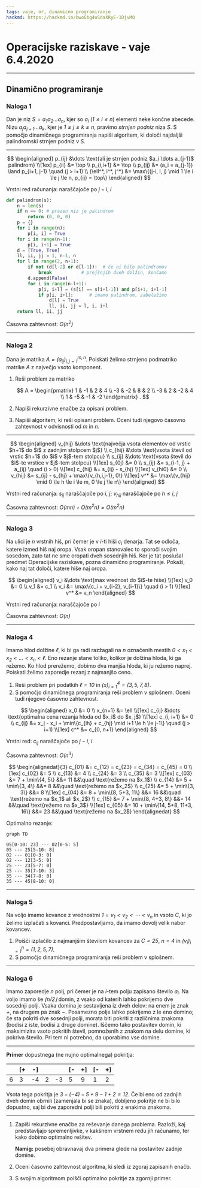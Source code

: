 ```yaml
---
tags: vaje, or, dinamicno programiranje
hackmd: https://hackmd.io/bwoGbg4uSdaXRyE-1DjvMQ
---
```

# Operacijske raziskave - vaje 6.4.2020

---

## Dinamično programiranje

### Naloga 1

Dan je niz <i>$S = a_1 a_2 \dots a_n$</i>, kjer so <i>$a_i$</i> (<i>$1 \le i \le n$</i>) elementi neke končne abecede. Nizu <i>$a_j a_{j+1} \dots a_k$</i>, kjer je <i>$1 \le j \le k \le n$</i>, pravimo *strnjen podniz* niza <i>$S$</i>. S pomočjo dinamičnega programiranja napiši algoritem, ki določi najdaljši palindromski strnjen podniz v <i>$S$</i>.

----

$$
\begin{aligned}
p_{ij} &\dots \text{ali je strnjen podniz $a_i \dots a_{j-1}$ palindrom} \\[1ex]
p_{ii} &= \top \\
p_{i,i+1} &= \top \\
p_{ij} &= (a_i = a_{j-1}) \land p_{i+1, j-1} \quad (j > i+1) \\
(\ell^*, i^*, j^*) &= \max\{(j-i, i, j) \mid 1 \le i \le j \le n, p_{ij} = \top\}
\end{aligned}
$$


Vrstni red računanja: naraščajoče po <i>$j-i$</i>, <i>$i$</i>

```python
def palindrom(s):
    n = len(s)
    if n == 0: # prazen niz je palindrom
        return (0, 0, 0)
    p = {}
    for i in range(n):
        p[i, i] = True
    for i in range(n-1):
        p[i, i+1] = True
    d = [True, True]
    ll, ii, jj = 1, n-1, n
    for l in range(2, n+1):
        if not (d[l-2] or d[l-1]):  # če ni bilo palindromov
            break           # prejšnjih dveh dolžin, končamo
        d.append(False)
        for i in range(n-l+1):
            p[i, i+l] = (s[i] == s[i+l-1]) and p[i+1, i+l-1]
            if p[i, i+l]:      # imamo palindrom, zabeležimo
                d[l] = True
                ll, ii, jj = l, i, i+l
    return ll, ii, jj
```

Časovna zahtevnost: <i>$O(n^2)$</i>

---

### Naloga 2

Dana je matrika <i>$A = (a_{ij})_{i,j=1}^{m,n}$</i>. Poiskati želimo strnjeno podmatriko matrike <i>$A$</i> z največjo vsoto komponent.

1. Reši problem za matriko

   $$
   A = \begin{pmatrix}
    1 & -1 &  2 &  4 \\
   -3 & -2 &  8 &  2 \\
   -3 &  2 & -2 &  4 \\
    1 & -5 & -1 & -2
   \end{pmatrix} .
   $$

2. Napiši rekurzivne enačbe za opisani problem.

3. Napiši algoritem, ki reši opisani problem. Oceni tudi njegovo časovno zahtevnost v odvisnosti od <i>$m$</i> in <i>$n$</i>.

----

$$
\begin{aligned}
v_{hij} &\dots \text{največja vsota elementov od vrstic $h+1$ do $i$ z zadnjim stolpcem $j$} \\
c_{hij} &\dots \text{vsota števil od vrstic $h+1$ do $i$ v $j$-tem stolpcu} \\
s_{ij} &\dots \text{vsota števil do $i$-te vrstice v $j$-tem stolpcu} \\[1ex]
s_{0j} &= 0 \\
s_{ij} &= s_{i-1, j} + a_{ij} \quad (i > 0) \\[1ex]
c_{hij} &= s_{ij} - s_{hj} \\[1ex]
v_{hi0} &= 0 \\
v_{hij} &= s_{ij} - s_{hj} + \max\{v_{h,i,j-1}, 0\} \\[1ex]
v^* &= \max\{v_{hij} \mid 0 \le h \le i \le m, 0 \le j \le n\}
\end{aligned}
$$

Vrstni red računanja: <i>$s_{ij}$</i> naraščajoče po <i>$i$</i>, <i>$j$</i>; <i>$v_{hij}$</i> naraščajoče po <i>$h \le i$</i>, <i>$j$</i>

Časovna zahtevnost: <i>$O(mn) + O(m^2 n) = O(m^2 n)$</i>

---

### Naloga 3

Na ulici je <i>$n$</i> vrstnih hiš, pri čemer je v <i>$i$</i>-ti hiši <i>$c_i$</i> denarja. Tat se odloča, katere izmed hiš naj oropa. Vsak oropan stanovalec to sporoči svojim sosedom, zato tat ne sme oropati dveh sosednjih hiš. Ker je tat poslušal predmet Operacijske raziskave, pozna dinamično programiranje. Pokaži, kako naj tat določi, katere hiše naj oropa.

$$
\begin{aligned}
v_i &\dots \text{max vrednost do $i$-te hiše} \\[1ex]
v_0 &= 0 \\
v_1 &= c_1 \\
v_i &= \max\{c_i + v_{i-2}, v_{i-1}\} \quad (i > 1) \\[1ex]
v^* &= v_n
\end{aligned}
$$

Vrstni red računanja: naraščajoče po <i>$i$</i>

Časovna zahtevnost: <i>$O(n)$</i>

---

### Naloga 4

Imamo hlod dolžine <i>$\ell$</i>, ki bi ga radi razžagali na <i>$n$</i> označenih mestih <i>$0 < x_1 < x_2 < \dots < x_n < \ell$</i>. Eno rezanje stane toliko, kolikor je dolžina hloda, ki ga režemo. Ko hlod prerežemo, dobimo dva manjša hloda, ki ju režemo naprej. Poiskati želimo zaporedje rezanj z najmanjšo ceno.

1. Reši problem pri podatkih <i>$\ell = 10$</i> in <i>$(x)_{i=1}^4 = (3, 5, 7, 8)$</i>.
2. S pomočjo dinamičnega programiranja reši problem v splošnem. Oceni tudi njegovo časovno zahtevnost.

$$
\begin{aligned}
x_0 &= 0 \\
x_{n+1} &= \ell \\[1ex]
c_{ij} &\dots \text{optimalna cena rezanja hloda od $x_i$ do $x_j$} \\[1ex]
c_{i, i+1} &= 0 \\
c_{ij} &= x_j - x_i + \min\{c_{ih} + c_{hj} \mid i+1 \le h \le j-1\} \quad (j > i+1) \\[1ex]
c^* &= c_{0, n+1}
\end{aligned}
$$

Vrstni red: <i>$c_{ij}$</i> naraščajoče po <i>$j-i$</i>, <i>$i$</i>

Časovna zahtevnost: <i>$O(n^3)$</i>

$$
\begin{alignedat}{3}
c_{01} &= c_{12} = c_{23} = c_{34} = c_{45} = 0 \\[1ex]
c_{02} &= 5 \\
c_{13} &= 4 \\
c_{24} &= 3 \\
c_{35} &= 3 \\[1ex]
c_{03} &= 7 + \min\{4, 5\} &&= 11 &&\quad \text{režemo na $x_1$} \\
c_{14} &= 5 + \min\{3, 4\} &&= 8 &&\quad \text{režemo na $x_2$} \\
c_{25} &= 5 + \min\{3, 3\} &&= 8 \\[1ex]
c_{04} &= 8 + \min\{8, 5+3, 11\} &&= 16 &&\quad \text{režemo na $x_1$ ali $x_2$} \\
c_{15} &= 7 + \min\{8, 4+3, 8\} &&= 14 &&\quad \text{režemo na $x_3$} \\[1ex]
c_{05} &= 10 + \min\{14, 5+8, 11+3, 16\} &&= 23 &&\quad \text{režemo na $x_2$}
\end{alignedat}
$$

Optimalno rezanje:

```mermaid
graph TD

05[0-10: 23] --- 02[0-5: 5]
05 --- 25[5-10: 8]
02 --- 01[0-3: 0]
02 --- 12[3-5: 0]
25 --- 23[5-7: 0]
25 --- 35[7-10: 3]
35 --- 34[7-8: 0]
35 --- 45[8-10: 0]
```

---

### Naloga 5

Na voljo imamo kovance z vrednostmi <i>$1 = v_1 < v_2 < \cdots < v_n$</i> in vsoto <i>$C$</i>, ki jo želimo izplačati s kovanci. Predpostavljamo, da imamo dovolj velik nabor kovancev.

1. Poišči izplačilo z najmanjšim številom kovancev
za <i>$C = 25$</i>, <i>$n = 4$</i> in <i>$(v_i)_{i=1}^n = (1, 2, 5, 7)$</i>.
2. S pomočjo dinamičnega programiranja reši problem v splošnem.

---

### Naloga 6

Imamo zaporedje <i>$n$</i> polj, pri čemer je na <i>$i$</i>-tem polju zapisano število <i>$a_i$</i>. Na voljo imamo še <i>$\lfloor n/2 \rfloor$</i> domin, z vsako od katerih lahko pokrijemo dve sosednji polji. Vsaka domina je sestavljena iz dveh delov: na enem je znak <i>$+$</i>, na drugem pa znak <i>$-$</i>. Posamezno polje lahko pokrijemo z le eno domino; če sta pokriti dve sosednji polji, morata biti pokriti z različnima znakoma (bodisi z iste, bodisi z druge domine). Iščemo tako postavitev domin, ki maksimizira vsoto pokritih števil, pomnoženih z znakom na delu domine, ki pokriva število. Pri tem ni potrebno, da uporabimo vse domine.

----

**Primer** dopustnega (ne nujno optimalnega) pokritja:

|    | [+ | -] |    |    | [- | +] | [- | +] |
| -- | -- | -- | -- | -- | -- | -- | -- | -- |
|  6 |  3 | -4 |  2 | -3 |  5 |  9 |  1 |  2 |

Vsota tega pokritja je <i>$3 - (-4) - 5 + 9 - 1 + 2 = 12$</i>. Če bi eno od zadnjih dveh domin obrnili (zamenjala bi se znaka), dobljeno pokritje ne bi bilo dopustno, saj bi dve zaporedni polji bili pokriti z enakima znakoma.

----

1. Zapiši rekurzivne enačbe za reševanje danega problema. Razloži, kaj predstavljajo spremenljivke, v kakšnem vrstnem redu jih računamo, ter kako dobimo optimalno rešitev.

   **Namig:** posebej obravnavaj dva primera glede na postavitev zadnje domine.

2. Oceni časovno zahtevnost algoritma, ki sledi iz zgoraj zapisanih enačb.

3. S svojim algoritmom poišči optimalno pokritje za zgornji primer.